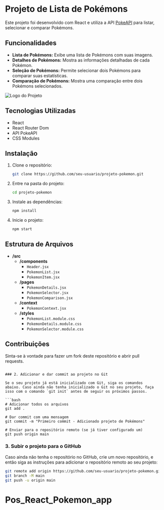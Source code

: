 # Projeto de Lista de Pokémons

Este projeto foi desenvolvido com React e utiliza a API [PokeAPI](https://pokeapi.co/) para listar, selecionar e comparar Pokémons.

## Funcionalidades
- **Lista de Pokémons:** Exibe uma lista de Pokémons com suas imagens.
- **Detalhes de Pokémons:** Mostra as informações detalhadas de cada Pokémon.
- **Seleção de Pokémons:** Permite selecionar dois Pokémons para comparar suas estatísticas.
- **Comparação de Pokémons:** Mostra uma comparação entre dois Pokémons selecionados.


![Logo do Projeto](.src/assets/logo.png)


## Tecnologias Utilizadas
- React
- React Router Dom
- API PokeAPI
- CSS Modules

## Instalação
1. Clone o repositório:
   ```bash
   git clone https://github.com/seu-usuario/projeto-pokemon.git
   ```
2. Entre na pasta do projeto:
   ```bash
   cd projeto-pokemon
   ```
3. Instale as dependências:
   ```bash
   npm install
   ```
4. Inicie o projeto:
   ```bash
   npm start
   ```

## Estrutura de Arquivos
- **/src**
  - **/components**
    - `Header.jsx`
    - `PokemonList.jsx`
    - `PokemonItem.jsx`
  - **/pages**
    - `PokemonDetails.jsx`
    - `PokemonSelector.jsx`
    - `PokemonComparison.jsx`
  - **/context**
    - `PokemonContext.jsx`
  - **/styles**
    - `PokemonList.module.css`
    - `PokemonDetails.module.css`
    - `PokemonSelector.module.css`

## Contribuições
Sinta-se à vontade para fazer um fork deste repositório e abrir pull requests.
```

### 2. Adicionar e dar commit ao projeto no Git

Se o seu projeto já está inicializado com Git, siga os comandos abaixo. Caso ainda não tenha inicializado o Git no seu projeto, faça isso com o comando `git init` antes de seguir os próximos passos.

```bash
# Adicionar todos os arquivos
git add .

# Dar commit com uma mensagem
git commit -m "Primeiro commit - Adicionado projeto de Pokémons"

# Enviar para o repositório remoto (se já tiver configurado um)
git push origin main
```

### 3. Subir o projeto para o GitHub

Caso ainda não tenha o repositório no GitHub, crie um novo repositório, e então siga as instruções para adicionar o repositório remoto ao seu projeto:

```bash
git remote add origin https://github.com/seu-usuario/projeto-pokemon.git
git branch -M main
git push -u origin main
```

# Pos_React_Pokemon_app
